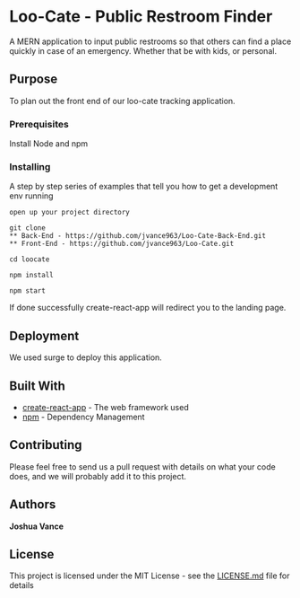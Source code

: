 # Loo-Cate - Public Restroom Finder

A MERN application to input public restrooms so that others can find a place quickly in case of an emergency. Whether that be with kids, or personal.

## Purpose

To plan out the front end of our loo-cate tracking application.

### Prerequisites

Install Node and npm

### Installing

A step by step series of examples that tell you how to get a development env running

```
open up your project directory
```

```
git clone
** Back-End - https://github.com/jvance963/Loo-Cate-Back-End.git
** Front-End - https://github.com/jvance963/Loo-Cate.git
```

```
cd loocate
```

```
npm install
```

```
npm start
```

If done successfully create-react-app will redirect you to the landing page.

## Deployment

We used surge to deploy this application.

## Built With

- [create-react-app](https://www.npmjs.com/package/create-react-app) - The web framework used
- [npm](https://www.npmjs.com/) - Dependency Management

## Contributing

Please feel free to send us a pull request with details on what your code does, and we will probably add it to this project.

## Authors

**Joshua Vance**

## License

This project is licensed under the MIT License - see the [LICENSE.md](LICENSE.md) file for details
